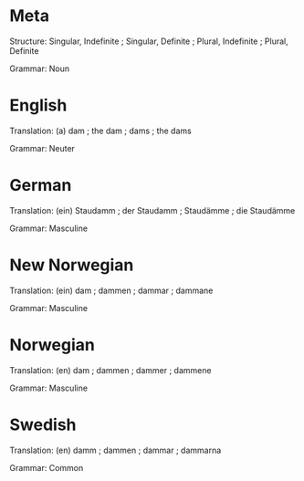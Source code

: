 Meta
====

Structure: Singular, Indefinite ; Singular, Definite ; Plural, Indefinite ; Plural, Definite

Grammar:   Noun



English
=======

Translation: (a) dam ; the dam ; dams ; the dams

Grammar:     Neuter



German
======

Translation: (ein) Staudamm ; der Staudamm ; Staudämme ; die Staudämme

Grammar:     Masculine



New Norwegian
=============

Translation: (ein) dam ; dammen ; dammar ; dammane

Grammar:     Masculine



Norwegian
=========

Translation: (en) dam ; dammen ; dammer ; dammene

Grammar:     Masculine



Swedish
=======

Translation: (en) damm ; dammen ; dammar ; dammarna

Grammar:     Common
